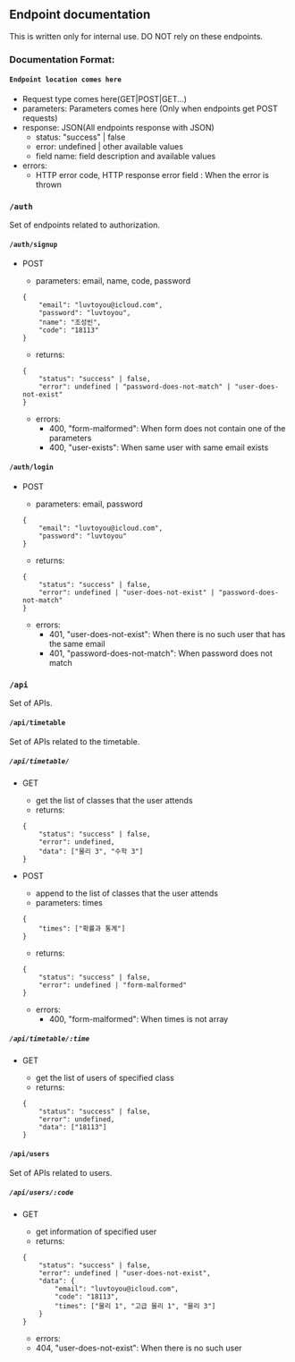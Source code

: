 ## Endpoint documentation

This is written only for internal use. DO NOT rely on these endpoints.

### Documentation Format: 

#### `Endpoint location comes here`

* Request type comes here(GET|POST|GET...)
* parameters: Parameters comes here (Only when endpoints get POST requests)
* response: JSON(All endpoints response with JSON)
  - status: "success" | false
  - error: undefined | other available values
  - field name: field description and available values
* errors:
  - HTTP error code, HTTP response error field : When the error is thrown

### `/auth`

Set of endpoints related to authorization.

#### `/auth/signup`

* POST
  * parameters: email, name, code, password

  ```
  {
      "email": "luvtoyou@icloud.com",
      "password": "luvtoyou",
      "name": "조성빈",
      "code": "18113"
  }
  ```

  * returns:

  ```
  {
      "status": "success" | false,
      "error": undefined | "password-does-not-match" | "user-does-not-exist"
  }
  ```

    * errors:
      - 400, "form-malformed": When form does not contain one of the parameters
      - 400, "user-exists": When same user with same email exists

#### `/auth/login`

* POST
  * parameters: email, password

  ```
  {
      "email": "luvtoyou@icloud.com",
      "password": "luvtoyou"
  }
  ```

  * returns:

  ```
  {
      "status": "success" | false,
      "error": undefined | "user-does-not-exist" | "password-does-not-match"
  }
  ```

  * errors:
    - 401, "user-does-not-exist": When there is no such user that has the same email
    - 401, "password-does-not-match": When password does not match

### `/api`

Set of APIs.

#### `/api/timetable`

Set of APIs related to the timetable.

##### `/api/timetable/`

* GET
  * get the list of classes that the user attends
  * returns:

  ```
  {
      "status": "success" | false,
      "error": undefined,
      "data": ["물리 3", "수학 3"]
  }
  ```

* POST
  * append to the list of classes that the user attends
  * parameters: times

  ```
  {
      "times": ["확률과 통계"]
  }
  ```

  * returns:

  ```
  {
      "status": "success" | false,
      "error": undefined | "form-malformed"
  }
  ```

  * errors:
    - 400, "form-malformed": When times is not array

##### `/api/timetable/:time`

* GET
  * get the list of users of specified class
  * returns:

  ```
  {
      "status": "success" | false,
      "error": undefined,
      "data": ["18113"]
  }
  ```

#### `/api/users`

Set of APIs related to users.

##### `/api/users/:code`

* GET
  * get information of specified user
  * returns:

  ```
  {
      "status": "success" | false,
      "error": undefined | "user-does-not-exist",
      "data": {
          "email": "luvtoyou@icloud.com",
          "code": "18113",
          "times": ["물리 1", "고급 물리 1", "물리 3"]
      }
  }
  ```

  * errors:
  - 404, "user-does-not-exist": When there is no such user
